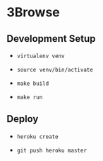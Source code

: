 3Browse
====================

## Development Setup

* `virtualenv venv`

* `source venv/bin/activate`

* `make build`

* `make run`

## Deploy

* `heroku create`

* `git push heroku master`
